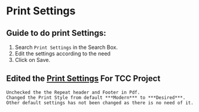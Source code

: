 # Print Settings

## Guide to do print Settings:
1. Search ```Print Settings``` in the Search Box.
2. Edit the settings according to the need
3. Click on Save.

## Edited the [Print Settings](https://erp.gndec.ac.in/desk#Form/Print%20Settings) For TCC Project
```
Unchecked the the Repeat header and Footer in Pdf.
Changed the Print Style from default ***Modern*** to ***Desired***.
Other default settings has not been changed as there is no need of it.
```
